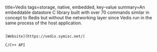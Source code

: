 title=Vedis
tags=storage, native, embedded, key-value
summary=An embeddable datastore C library built with over 70 commands similar in concept to Redis but without the networking layer since Vedis run in the same process of the host application.
~~~~~~

[Website](https://vedis.symisc.net/)

C/C++ API
